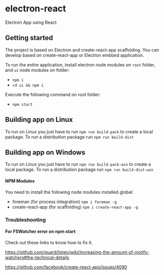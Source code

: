 # electron-react
Electron App using React


## Getting started

The project is based on Electron and create-react-app scaffolding.
You can develop based on create-react-app or Electron embbed application.

To run the entire application, install electron node modules on `root` folder, and `ui` node modules on folder:

- `npm i`
- `cd ui && npm i`

Execute the following command on root folder:

- `npm start`


## Building app on Linux

To run on Linux you just have to run `npm run build-pack` to create a local package. To run a distribution package run `npm run build-dist`

## Building app on Windows

To run on Linux you just have to run `npm run build-pack-win` to create a local package. To run a distribution package run `npm run build-dist-win`


#### NPM Modules

You need to install the following node modules installed global:

- foreman (for process integration) `npm i foreman -g`
- create-react-app (for scaffolding) `npm i create-react-app -g`


### Troubleshooting

#### For FSWatcher error on npm start

Check out these links to know how to fix it.

https://github.com/guard/listen/wiki/Increasing-the-amount-of-inotify-watchers#the-technical-details

https://github.com/facebook/create-react-app/issues/4090